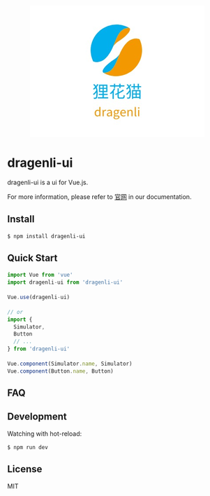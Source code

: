 <p align="center">
  <a href="https://lilu1814.github.io/dragenli-ui.github.io/index.html">
    <img src="https://raw.githubusercontent.com/lilu1814/images-repository/master/dragenli.jpg">
  </a>
</p>

# dragenli-ui

dragenli-ui is a ui for Vue.js.

For more information, please refer to [官网](https://lilu1814.github.io/dragenli-ui.github.io/index.html) in our documentation.

## Install

```bash
$ npm install dragenli-ui
```

## Quick Start

```javascript
import Vue from 'vue'
import dragenli-ui from 'dragenli-ui'

Vue.use(dragenli-ui)

// or
import {
  Simulator,
  Button
  // ...
} from 'dragenli-ui'

Vue.component(Simulator.name, Simulator)
Vue.component(Button.name, Button)
```

## FAQ

## Development

Watching with hot-reload:

```bash
$ npm run dev
```

## License

MIT
